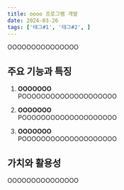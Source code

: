 ```yaml
---
title: oooo 프로그램 개발
date: 2024-03-26
tags: ['태그#1', '태그#2', ]
---
```


OOOOOOOOOOOOOOO

<!--more-->

## 주요 기능과 특징

1. **OOOOOOO**  
   POOOOOOOOOOOOOOOOOOOO

2. **OOOOOOO**  
   POOOOOOOOOOOOOOOOOOOO

3. **OOOOOOO**  
   POOOOOOOOOOOOOOOOOOOO

## 가치와 활용성

OOOOOOOOOOOOOOO

